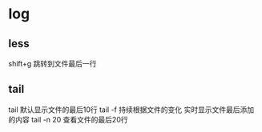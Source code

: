 # log


## less


shift+g 跳转到文件最后一行


## tail

tail 默认显示文件的最后10行
tail -f 持续根据文件的变化 实时显示文件最后添加的内容
tail -n 20 查看文件的最后20行